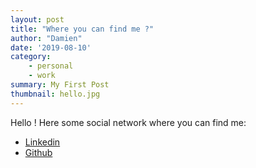 ```yaml
---
layout: post
title: "Where you can find me ?"
author: "Damien"
date: '2019-08-10'
category:
    - personal
    - work
summary: My First Post
thumbnail: hello.jpg
---
```


Hello !
Here some social network where you can find me:

- [Linkedin](https://www.linkedin.com/in/damienmorard/)
- [Github](https://github.com/damdamo)
